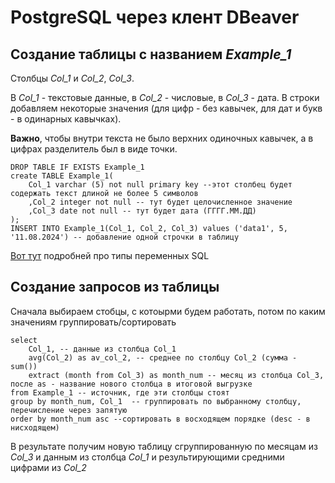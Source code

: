 # PostgreSQL через клент DBeaver

## Создание таблицы с названием *Example_1* 
Столбцы *Col_1* и *Col_2*, *Col_3*. 

В *Col_1* - текстовые данные, в *Col_2* - числовые, в *Col_3* - дата. В строки добавляем некоторые значения (для цифр - без кавычек, для дат и букв - в одинарных кавычках).

**Важно**, чтобы внутри текста не было верхних одиночных кавычек, а в цифрах разделитель был в виде точки.
```
DROP TABLE IF EXISTS Example_1
create TABLE Example_1(
    Col_1 varchar (5) not null primary key --этот столбец будет содержать текст длиной не более 5 символов
    ,Col_2 integer not null -- тут будет целочисленное значение
    ,Col_3 date not null -- тут будет дата (ГГГГ.ММ.ДД)
);
INSERT INTO Example_1(Col_1, Col_2, Col_3) values ('data1', 5, '11.08.2024') -- добавление одной строчки в таблицу
```
[Вот тут](https://oracleplsql.ru/data-types-postgresql.html) подробней про типы переменных SQL

## Создание запросов из таблицы
Сначала выбираем стобцы, с котоырми будем работать, потом по каким значениям группировать/сортировать
```
select 
    Col_1, -- данные из столбца Col_1
    avg(Col_2) as av_col_2, -- среднее по столбцу Col_2 (сумма - sum())
    extract (month from Col_3) as month_num -- месяц из столбца Col_3, после as - название нового столбца в итоговой выгрузке
from Example_1 -- источник, где эти столбцы стоят
group by month_num, Col_1  -- группировать по выбранному столбцу, перечисление через запятую
order by month_num asc --сортировать в восходящем порядке (desc - в нисходящем)
```
В результате получим новую таблицу сгруппированную по месяцам из *Col_3* и данным из столбца *Col_1* и результирующими средними цифрами из *Col_2*
